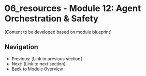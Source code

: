 # 06_resources - Module 12: Agent Orchestration & Safety

[Content to be developed based on module blueprint]

## Navigation
- Previous: [Link to previous section]
- Next: [Link to next section]
- [Back to Module Overview](README.md)
